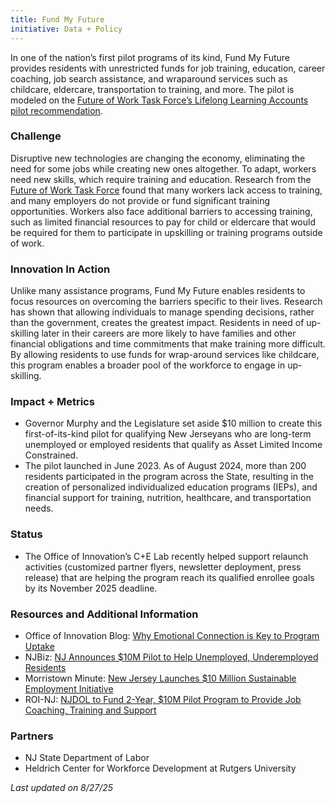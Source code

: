 ```yaml
---
title: Fund My Future
initiative: Data + Policy
---
```


In one of the nation’s first pilot programs of its kind, Fund My Future provides residents with unrestricted funds for job training, education, career coaching, job search assistance, and wraparound services such as childcare, eldercare, transportation to training, and more. The pilot is modeled on the [Future of Work Task Force’s Lifelong Learning Accounts pilot recommendation](https://fowtf.innovation.nj.gov/roadmap-and-recommendations.html). 

### Challenge

Disruptive new technologies are changing the economy, eliminating the need for some jobs while creating new ones altogether. To adapt, workers need new skills, which require training and education. Research from the [Future of Work Task Force](https://fowtf.innovation.nj.gov/resources.html) found that many workers lack access to training, and many employers do not provide or fund significant training opportunities. Workers also face additional barriers to accessing training, such as limited financial resources to pay for child or eldercare that would be required for them to participate in upskilling or training programs outside of work.

### Innovation In Action

Unlike many assistance programs, Fund My Future enables residents to focus resources on overcoming the barriers specific to their lives. Research has shown that allowing individuals to manage spending decisions, rather than the government, creates the greatest impact. Residents in need of up-skilling later in their careers are more likely to have families and other financial obligations and time commitments that make training more difficult. By allowing residents to use funds for wrap-around services like childcare, this program enables a broader pool of the workforce to engage in up-skilling.

### Impact \+ Metrics

* Governor Murphy and the Legislature set aside $10 million to create this first-of-its-kind pilot for qualifying New Jerseyans who are long-term unemployed or employed residents that qualify as Asset Limited Income Constrained.  
* The pilot launched in June 2023\. As of August 2024, more than 200 residents participated in the program across the State, resulting in the creation of personalized individualized education programs (IEPs), and financial support for training, nutrition, healthcare, and transportation needs. 

### Status

* The Office of Innovation’s C+E Lab recently helped support relaunch activities (customized partner flyers, newsletter deployment, press release) that are helping the program reach its qualified enrollee goals by its November 2025 deadline.

### Resources and Additional Information

* Office of Innovation Blog: [Why Emotional Connection is Key to Program Uptake](https://innovation.nj.gov/blog/2025-05-15-fundmyfuture/)
* NJBiz: [NJ Announces $10M Pilot to Help Unemployed, Underemployed Residents](https://njbiz.com/nj-announces-10m-pilot-to-help-unemployed-underemployed-residents/)  
* Morristown Minute: [New Jersey Launches $10 Million Sustainable Employment Initiative](https://morristownminute.town.news/g/morristown-nj/post/143845/new-jersey-launches-10-million-sustainable-employment-initiative)  
* ROI-NJ: [NJDOL to Fund 2-Year, $10M Pilot Program to Provide Job Coaching, Training and Support](https://www.roi-nj.com/2023/02/08/finance/njdol-to-fund-2-year-10m-pilot-program-to-provide-job-coaching-training-and-support/)

### Partners

* NJ State Department of Labor  
* Heldrich Center for Workforce Development at Rutgers University

*Last updated on 8/27/25* 
